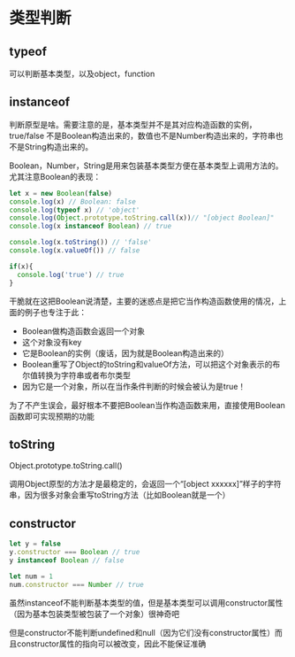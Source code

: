 # 类型判断

## typeof

可以判断基本类型，以及object，function

## instanceof

判断原型是啥。需要注意的是，基本类型并不是其对应构造函数的实例，true/false 不是Boolean构造出来的，数值也不是Number构造出来的，字符串也不是String构造出来的。

Boolean，Number，String是用来包装基本类型方便在基本类型上调用方法的。尤其注意Boolean的表现：

```js
let x = new Boolean(false)
console.log(x) // Boolean: false
console.log(typeof x) // 'object'
console.log(Object.prototype.toString.call(x))// "[object Boolean]"
console.log(x instanceof Boolean) // true

console.log(x.toString()) // 'false'
console.log(x.valueOf()) // false

if(x){
  console.log('true') // true
}
```

干脆就在这把Boolean说清楚，主要的迷惑点是把它当作构造函数使用的情况，上面的例子也专注于此：

* Boolean做构造函数会返回一个对象
* 这个对象没有key
* 它是Boolean的实例（废话，因为就是Boolean构造出来的）
* Boolean重写了Object的toString和valueOf方法，可以把这个对象表示的布尔值转换为字符串或者布尔类型
* 因为它是一个对象，所以在当作条件判断的时候会被认为是true！

为了不产生误会，最好根本不要把Boolean当作构造函数来用，直接使用Boolean函数即可实现预期的功能

## toString

Object.prototype.toString.call()

调用Object原型的方法才是最稳定的，会返回一个“[object xxxxxx]”样子的字符串，因为很多对象会重写toString方法（比如Boolean就是一个）

## constructor

```js
let y = false
y.constructor === Boolean // true
y instanceof Boolean // false

let num = 1
num.constructor === Number // true
```

虽然instanceof不能判断基本类型的值，但是基本类型可以调用constructor属性（因为基本包装类型被包装了一个对象）很神奇吧

但是constructor不能判断undefined和null（因为它们没有constructor属性）而且constructor属性的指向可以被改变，因此不能保证准确